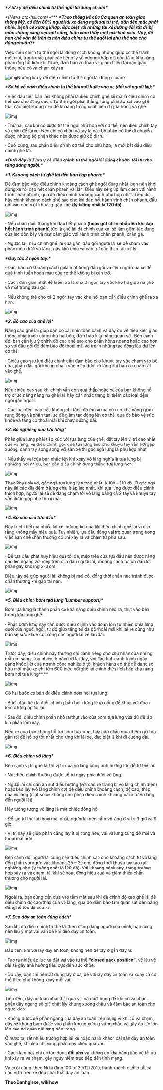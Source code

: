 ***\*7 lưu ý để điều chỉnh tư thế ngồi lái đúng chuẩn\****

***\**(News.oto-hui.com) –\**\*** ***\*Theo thống kê của Cơ quan an toàn giao thông Mỹ, có đến 80% người lái xe đang ngồi sai tư thế, dẫn đến mắc phải nhiều bệnh cơ xương khớp. Đặc biệt với những tài xế đường dài rất dễ bị mắc chứng cong vẹo cột sống, luôn cảm thấy mệt mỏi khó chịu. Vậy, để hạn chế vấn đề trên ta nên điều chỉnh tư thế ngồi lái như thế nào cho đúng chuẩn?\****

Việc điều chỉnh tư thế ngồi lái đúng cách không những giúp cơ thể tránh mệt mỏi, tránh mắc phải các bệnh lý về xương khớp mà còn tăng khả năng phản ứng tốt hơn khi lái xe, đảm bảo an toàn và giảm thiểu tai nạn giao thông nếu có va chạm xảy ra.

![img](file:////tmp/wps-anhld/ksohtml/wpsnw61vU.png)Những lưu ý để điều chỉnh tư thế ngồi lái đúng chuẩn?

***\*Sơ bộ về cách điều chỉnh tư thế khi mới bước vào xe (đối với người lái):\****

· Việc đầu tiên cần làm không phải là điều chỉnh ghế lái mà là điều chỉnh cơ thể sao cho đúng cách: Tư thế ngồi phải thẳng, lưng phải áp sát vào ghế tựa, đặc biệt không nên để khoảng trống xuất hiện ở giữa hông và ghế.

![img](file:////tmp/wps-anhld/ksohtml/wpsPgjdXT.jpg) 

· Thứ hai, sau khi có được tư thế ngồi phù hợp với cơ thể, nên điều chỉnh tay và chân để lái xe. Nên chỉ có chân và tay là các bộ phận có thể di chuyển được, những bộ phận khác nên được giữ cố định.

· Cuối cùng, sau phần điều chỉnh cơ thể cho phù hợp, ta mới bắt đầu điều chỉnh ghế lái.

***\*Dưới đây là 7 lưu ý để điều chỉnh tư thế ngồi lái đúng chuẩn, tối ưu cho từng dáng người:\****

***\*1. Khoảng cách từ ghế lái đến bàn đạp phanh:\****

Để đảm bảo việc điều chỉnh khoảng cách ghế ngồi đúng nhất, bạn nên khởi động xe rồi đạp hết chân phanh vài lần. Điều này sẽ giúp làm quen với hành trình chân phanh, qua đó điều chỉnh khoảng cách phù hợp nhất. Tiếp đó, hãy chỉnh khoảng cách ghế sao cho khi đạp hết hành trình chân phanh, đầu gối vẫn còn một khoảng gập nhẹ **(lý tưởng nhất là 120 độ)**.

![img](file:////tmp/wps-anhld/ksohtml/wpsEEf3nT.jpg) 

· Nếu chân duỗi thẳng khi đạp hết phanh **(hoặc gót chân nhấc lên khi đạp hết hành trình phanh)** tức là ghế lái đã chỉnh quá xa, sẽ làm giảm tác dụng của lực đòn bẩy và mất cảm giác với hành trình chân phanh, chân ga.

· Ngược lại, nếu chỉnh ghế lái quá gần, đầu gối người lái sẽ dễ chạm vào phần mép dưới vô lăng, gây khó chịu và cản trở các thao tác xử lý.

***\*Quy tắc 2 ngón tay:\****

· Đảm bảo có khoảng cách giữa mặt trong đầu gối và đệm ngồi của xe để quá trình tuần hoàn máu của cơ thể không bị cản trở.

· Cách đơn giản nhất để kiểm tra là cho 2 ngón tay vào khe hở giữa rìa ghế và mặt trong đầu gối.

· Nếu không thể cho cả 2 ngón tay vào khe hở, bạn cần điều chỉnh ghế ra xa hơn.

![img](file:////tmp/wps-anhld/ksohtml/wpszG9AHW.jpg) 

***\*2. Độ cao của ghế lái\****

Nâng cao ghế lái giúp bạn có cái nhìn toàn cảnh và đầy đủ về điều kiện giao thông phía trước cũng như hai bên, đảm bảo khả năng quan sát. Bên cạnh đó, bạn cần lưu ý chỉnh độ cao ghế sao cho phần hông ngang hoặc cao hơn so với đầu gối để đảm bảo độ thoải mái và tránh những tác động lâu dài lên cơ thể.

· Chiều cao sau khi điều chỉnh cần đảm bảo cho khuỷu tay vừa chạm vào bệ cửa, phần đầu gối không chạm vào mép dưới vô lăng khi bạn co chân sát vào ghế.

![img](file:////tmp/wps-anhld/ksohtml/wpswu1f7T.jpg) 

Nếu chiều cao sau khi chỉnh vẫn còn quá thấp hoặc xe của bạn không hỗ trợ chức năng nâng hạ ghế lái, hãy cân nhắc trang bị thêm các loại đệm ngồi gắn ngoài.

· Các loại đệm cao cấp không chỉ tăng độ êm ái mà còn có khả năng giảm rung động và phân tán lực để giảm tác động lên cơ thể, qua đó bảo vệ sức khỏe và tăng độ thoải mái khi chạy đường dài.

***\*3. Độ nghiêng của tựa lưng\****

Phần giữa lưng phải tiếp xúc với tựa lưng của ghế, đặt tay lên vị trí cao nhất của vô lăng, và điều chỉnh góc của tựa lưng sao cho khuỷu tay vẫn hơi gập xuống, cánh tay song song với sàn xe thì góc ngã lưng là phù hợp nhất.

· Nếu thấy vai của bạn nhấc lên khi xoay vô lăng nghĩa là tựa lưng bị nghiêng hơi nhiều, bạn cần điều chỉnh dựng thẳng tựa lưng hơn.

![img](file:////tmp/wps-anhld/ksohtml/wpsZKUqWU.jpg) 

Theo PhysioMed, góc ngã tựa lưng lý tưởng nhất là 100 – 110 độ. Ở góc ngã này thì các đĩa đệm ở lưng chịu ít áp lực nhất. Khi tựa lưng được điều chỉnh thích hợp, người lái sẽ dễ dàng chạm tới vô lăng bằng cả 2 tay và khuỷu tay vẫn được gập nhẹ thoải mái.

![img](file:////tmp/wps-anhld/ksohtml/wpsqeQgCS.jpg) 

***\*4. Độ cao của tựa đầu\****

Đây là chi tiết mà nhiều lái xe thường bỏ qua khi điều chỉnh ghế lái vì cho rằng không mấy hiệu quả. Tuy nhiên, tựa đầu đóng vai trò quan trọng trong việc hạn chế chấn thương cổ khi xảy ra va chạm từ phía sau.

![img](file:////tmp/wps-anhld/ksohtml/wpsSvvVjW.png) 

· Để tựa đầu phát huy hiệu quả tối đa, mép trên của tựa đầu nên được nâng cao lên ngang với mép trên của đầu người lái, khoảng cách từ tựa đầu tới phần gáy khoảng 2-3 cm.

Điều này sẽ giúp người lái không bị mỏi cổ, đồng thời phần nào tránh được chấn thương khi gặp tai nạn.

![img](file:////tmp/wps-anhld/ksohtml/wpsdMJSFS.jpg) 

***\*5. Điều chỉnh bơm tựa lưng (Lumbar support)\****

Bơm tựa lưng là thành phần có khả năng điều chỉnh nhô ra, thụt vào bên trong tựa lưng ghế.

· Phần bơm lưng này cần được điều chỉnh vào đoạn lõm tự nhiên phía lưng dưới của người ngồi, từ đó giúp tăng tối đa độ thoải mái khi lái xe cũng như bảo vệ sức khỏe cột sống cho người lái về lâu dài.

![img](file:////tmp/wps-anhld/ksohtml/wpsKxLPVS.jpg) 

Trước đây, điều chỉnh này thường chỉ dành riêng cho chủ nhân của những mẫu xe sang. Tuy nhiên, 5 năm trở lại đây, với đặc tính cạnh tranh ngày càng khốc liệt của ngành công nghiệp ô tô, khách hàng có thể dễ dàng sở hữu một mẫu xe chỉ tầm 600 triệu với ghế lái chỉnh điện tích hợp khả năng bơm hơi tựa lưng**.**

![img](file:////tmp/wps-anhld/ksohtml/wpsJ54JWU.png) 

Có hai bước cơ bản để điều chỉnh bơm hơi tựa lưng.

· Bước đầu tiên là điều chỉnh phần bơm lưng lên/xuống để khớp với đoạn lõm ở lưng người lái.

· Sau đó, điều chỉnh phần nhô ra/thụt vào của bơm tựa lưng vừa đủ để lấp kín phần lõm này.

Nếu xe của bạn không hỗ trợ bơm tựa lưng, hãy cân nhắc mua thêm gối tựa gắn rời để hỗ trợ tốt nhất cho lưng khi lái xe, đặc biệt là khi đi đường dài.

![img](file:////tmp/wps-anhld/ksohtml/wpsxUIGFT.png) 

***\*6. Điều chỉnh vô lăng\****

Bên cạnh vị trí ghế lái thì vị trí của vô lăng cũng ảnh hưởng lớn để tư thế lái.

· Nút điều chỉnh thường được bố trí ngay phía dưới vô lăng.

· Người lái chỉ cần ấn nút điều hướng (với các xe trang bị vô lăng chỉnh điện) hoặc kéo lẫy (vô lăng chỉnh cơ) để điều chỉnh khoảng cách, độ cao, thấp của vô lăng (một số xe không cho phép điều chỉnh khoảng cách từ vô lăng đến người lái).

 

Hãy tưởng tượng vô lăng là một chiếc đồng hồ.

· Để tạo tư thế lái thoải mái nhất, người lái nên cầm vô lăng ở vị trí 3 giờ và 9 giờ.

· Vị trí này sẽ giúp phần cẳng tay ít bị cong hơn, vai và lưng cũng đỡ mỏi và thoải mái hơn.

![img](file:////tmp/wps-anhld/ksohtml/wpsEWWuHV.jpg) 

Bên cạnh đó, người lái cũng nên điều chỉnh sao cho khoảng cách từ vô lăng đến phần vai ngực vào khoảng 25 – 30 cm, đồng thời khuỷu tay tạo góc nghiêng nhẹ (lý tưởng nhất là 120 độ). Với khoảng cách này, trong trường hợp xảy ra va chạm, túi khí sẽ hoạt động hiệu quả và giảm thiểu chấn thương cho người lái.

![img](file:////tmp/wps-anhld/ksohtml/wpsxXNweW.png) 

Ngoài ra, bạn cũng cần dựa vào tầm mắt sau khi đã chỉnh độ cao ghế lái để điều chỉnh độ cao/thấp của vô lăng, qua đó đảm bảo tầm quan sát đến bảng đồng hồ tốc độ của xe.

***\*7. Đeo dây an toàn đúng cách\****

Sau khi đã điều chỉnh tư thế lái theo đúng dáng người của mình, bạn cũng nên lưu ý một vài vấn đề khi đeo dây an toàn.

![img](file:////tmp/wps-anhld/ksohtml/wpsZGGwFS.png) 

Đầu tiên, khi với lấy dây an toàn, không nên để tay ở gần dây vì:

· Tạo ra nhiều áp lực và đặt vai vào tư thế **“closed pack position”**, về lâu về dài sẽ gây ảnh hưởng tiêu cực đến sức khỏe.

· Do vậy, bạn chỉ nên sử dụng tay ở xa, để với lấy dây an toàn và xoay cả cơ thể theo chứ không xoay mỗi vai.

![img](file:////tmp/wps-anhld/ksohtml/wpsceAOuT.png) 

Tiếp đến, dây an toàn phải thắt qua vai và dưới bụng để khi có va chạm, phần dây ngang sẽ giữ chặt lấy khung xương chậu và đảm bảo an toàn cho người đeo.

· Không được để phần ngang của dây an toàn trên bụng vì khi có va chạm, dây sẽ không bám được vào phần khung xương vững chắc và gây áp lực lớn lên các cơ quan nội tạng bên trong.

Ở nước ta, rất nhiều trường hợp lái xe hoặc hành khách cài sẵn dây an toàn vào ghế, khi đeo chỉ vòng phần dây chéo qua vai.

· Cách làm này chỉ có tác dụng **đối phó** và không có khả năng bảo vệ tối ưu khi xảy ra va chạm, gây nguy hiểm trực tiếp đến tính mạng.

Và cuối cùng, theo Nghị định 100 từ 30/12/2019, hành khách ngồi ở tất cả các vị trí trên xe đều phải thắt dây an toàn.

**Theo Danhgiaxe, wikihow**

 